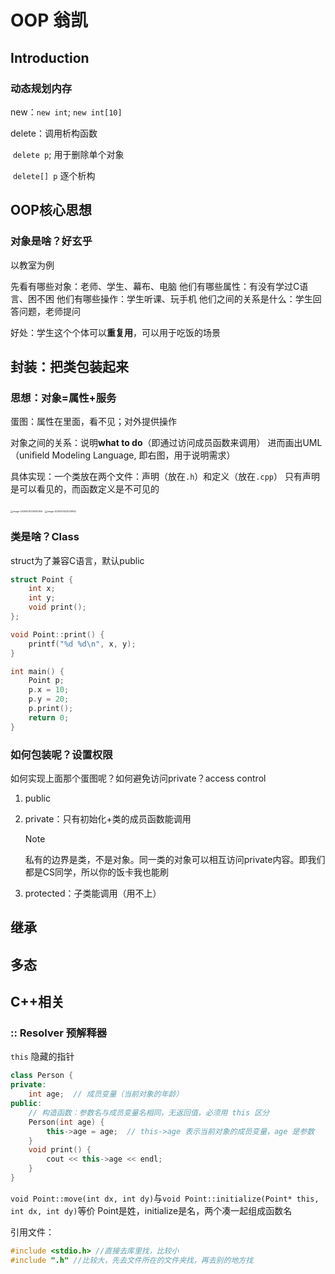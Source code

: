 # OOP 翁凯

## Introduction

### 动态规划内存

new：`new int`; `new int[10]`

delete：调用析构函数 

​	`delete p`; 用于删除单个对象

​	`delete[] p` 逐个析构



## OOP核心思想

### 对象是啥？好玄乎

以教室为例

先看有哪些对象：老师、学生、幕布、电脑
他们有哪些属性：有没有学过C语言、困不困
他们有哪些操作：学生听课、玩手机
他们之间的关系是什么：学生回答问题，老师提问

好处：学生这个个体可以**重复用**，可以用于吃饭的场景



## 封装：把类包装起来

### 思想：对象=属性+服务

蛋图：属性在里面，看不见；对外提供操作

对象之间的关系：说明**what to do**（即通过访问成员函数来调用）
进而画出UML（unifield Modeling Language, 即右图，用于说明需求）

具体实现：一个类放在两个文件：声明（放在`.h`）和定义（放在`.cpp`）
只有声明是可以看见的，而函数定义是不可见的

<img src="D:\Typora\picture\image-20250510214930369.png" alt="image-20250510214930369" style="zoom:25%;" />	<img src="D:\Typora\picture\image-20250510220129162.png" alt="image-20250510220129162" style="zoom:25%;" />

### 类是啥？Class

struct为了兼容C语言，默认public

```c++
struct Point {
    int x;
    int y;
    void print();
};

void Point::print() {
    printf("%d %d\n", x, y);
}

int main() {
    Point p;
    p.x = 10;
    p.y = 20;
    p.print();
    return 0;
}
```

### 如何包装呢？设置权限

如何实现上面那个蛋图呢？如何避免访问private？access control

1. public

1. private：只有初始化+类的成员函数能调用

   > [!NOTE]
   >
   > 私有的边界是类，不是对象。同一类的对象可以相互访问private内容。即我们都是CS同学，所以你的饭卡我也能刷

1. protected：子类能调用（用不上）



## 继承



## 多态



## C++相关

### :: Resolver 预解释器

`this` 隐藏的指针

```cpp
class Person {
private:
    int age;  // 成员变量（当前对象的年龄）
public:
    // 构造函数：参数名与成员变量名相同，无返回值，必须用 this 区分
    Person(int age) {
        this->age = age;  // this->age 表示当前对象的成员变量，age 是参数
    }
    void print() {
        cout << this->age << endl;
    }
}
```

`void Point::move(int dx, int dy)`与`void Point::initialize(Point* this, int dx, int dy)`等价
Point是姓，initialize是名，两个凑一起组成函数名





引用文件：

```c++
#include <stdio.h> //直接去库里找，比较小
#include ".h" //比较大，先去文件所在的文件夹找，再去别的地方找
```

